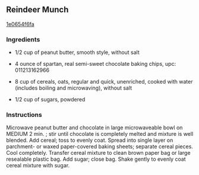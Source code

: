 ## Reindeer Munch

[1e0654f6fa](http://www.kraftrecipes.com/recipes/reindeer-munch-138116.aspx)

### Ingredients

 - 1/2 cup of peanut butter, smooth style, without salt

 - 4 ounce of spartan, real semi-sweet chocolate baking chips, upc: 011213162966

 - 8 cup of cereals, oats, regular and quick, unenriched, cooked with water (includes boiling and microwaving), without salt

 - 1/2 cup of sugars, powdered

### Instructions

Microwave peanut butter and chocolate in large microwaveable bowl on MEDIUM 2 min. ; stir until chocolate is completely melted and mixture is well blended. Add cereal; toss to evenly coat. Spread into single layer on parchment- or waxed paper-covered baking sheets; separate cereal pieces. Cool completely. Transfer cereal mixture to clean brown paper bag or large resealable plastic bag. Add sugar; close bag. Shake gently to evenly coat cereal mixture with sugar.